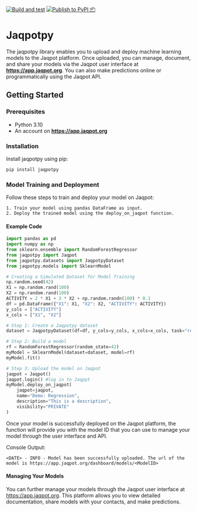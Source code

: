 [![Build and test](https://github.com/ntua-unit-of-control-and-informatics/jaqpotpy/actions/workflows/build.yml/badge.svg)](https://github.com/ntua-unit-of-control-and-informatics/jaqpotpy/actions/workflows/build.yml) [![Publish to PyPI 📦](https://github.com/ntua-unit-of-control-and-informatics/jaqpotpy/actions/workflows/pipy_release.yml/badge.svg)](https://github.com/ntua-unit-of-control-and-informatics/jaqpotpy/actions/workflows/pipy_release.yml)

# Jaqpotpy

The jaqpotpy library enables you to upload and deploy machine learning models to the Jaqpot platform. Once uploaded, you can manage, document, and share your models via the Jaqpot user interface at **https://app.jaqpot.org**. You can also make predictions online or programmatically using the Jaqpot API.

## Getting Started

### Prerequisites

- Python 3.10
- An account on **https://app.jaqpot.org**

### Installation

Install jaqpotpy using pip:

```bash
pip install jaqpotpy
```

### Model Training and Deployment

Follow these steps to train and deploy your model on Jaqpot:

	1. Train your model using pandas DataFrame as input.
	2. Deploy the trained model using the deploy_on_jaqpot function.

#### Example Code

```python
import pandas as pd
import numpy as np
from sklearn.ensemble import RandomForestRegressor
from jaqpotpy import Jaqpot
from jaqpotpy.datasets import JaqpotpyDataset
from jaqpotpy.models import SklearnModel

# Creating a Simulated Dataset for Model Training
np.random.seed(42)
X1 = np.random.rand(100)
X2 = np.random.rand(100)
ACTIVITY = 2 * X1 + 3 * X2 + np.random.randn(100) * 0.1
df = pd.DataFrame({"X1": X1, "X2": X2, "ACTIVITY": ACTIVITY})
y_cols = ["ACTIVITY"]
x_cols = ["X1", "X2"]

# Step 1: Create a Jaqpotpy dataset
dataset = JaqpotpyDataset(df=df, y_cols=y_cols, x_cols=x_cols, task="regression")

# Step 2: Build a model
rf = RandomForestRegressor(random_state=42)
myModel = SklearnModel(dataset=dataset, model=rf)
myModel.fit()

# Step 3: Upload the model on Jaqpot
jaqpot = Jaqpot() 
jaqpot.login() #log in to Jaqppt
myModel.deploy_on_jaqpot(
    jaqpot=jaqpot,
    name="Demo: Regression",
    description="This is a description",
    visibility="PRIVATE"
)

```

Once your model is successfully deployed on the Jaqpot platform, the function will provide you with the model ID that you can use to manage your model through the user interface and API.

Console Output:
```text
<DATE> - INFO - Model has been successfully uploaded. The url of the model is https://app.jaqpot.org/dashboard/models/<ModelID>
```

#### Managing Your Models

You can further manage your models through the Jaqpot user interface at https://app.jaqpot.org. This platform allows you to view detailed documentation, share models with your contacts, and make predictions.

